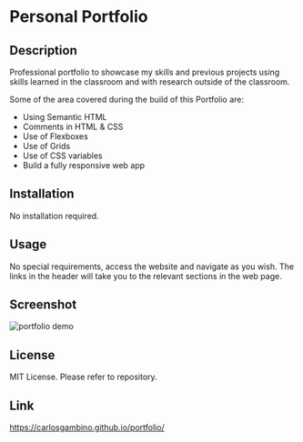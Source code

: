 # Personal Portfolio

## Description

Professional portfolio to showcase my skills and previous projects using skills learned in the classroom and with research outside of the classroom.

Some of the area covered during the build of this Portfolio are:

- Using Semantic HTML 
- Comments in HTML & CSS
- Use of Flexboxes  
- Use of Grids
- Use of CSS variables
- Build a fully responsive web app

## Installation

No installation required.

## Usage

No special requirements, access the website and navigate as you wish.
The links in the header will take you to the relevant sections in the web page.

## Screenshot

![portfolio demo](../portfolio/images/Portfolio_snapshot.jpg)

## License

MIT License. Please refer to repository.

## Link

https://carlosgambino.github.io/portfolio/